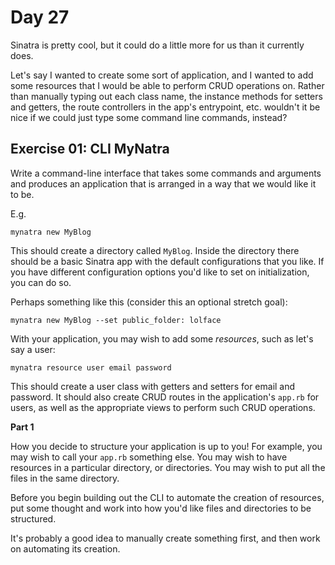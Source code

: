 # Day 27  
  
Sinatra is pretty cool, but it could do a little more for us than it currently does.  

Let's say I wanted to create some sort of application, and I wanted to add some resources that I would be able to perform CRUD operations on. Rather than manually typing out each class name, the instance methods for setters and getters, the route controllers in the app's entrypoint, etc. wouldn't it be nice if we could just type some command line commands, instead?  

## Exercise 01: CLI MyNatra  

Write a command-line interface that takes some commands and arguments and produces an application that is arranged in a way that we would like it to be.  

E.g.
```
mynatra new MyBlog
```
This should create a directory called `MyBlog`. Inside the directory there should be a basic Sinatra app with the default configurations that you like. If you have different configuration options you'd like to set on initialization, you can do so.

Perhaps something like this (consider this an optional stretch goal):
```
mynatra new MyBlog --set public_folder: lolface
```

With your application, you may wish to add some _resources_, such as let's say a user:
```
mynatra resource user email password
```
This should create a user class with getters and setters for email and password. It should also create CRUD routes in the application's `app.rb` for users, as well as the appropriate views to perform such CRUD operations.

**Part 1**  

How you decide to structure your application is up to you! For example, you may wish to call your `app.rb` something else. You may wish to have resources in a particular directory, or directories. You may wish to put all the files in the same directory.  

Before you begin building out the CLI to automate the creation of resources, put some thought and work into how you'd like files and directories to be structured.    
  
It's probably a good idea to manually create something first, and then work on automating its creation.  
  